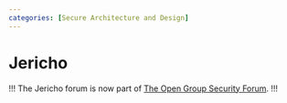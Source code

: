 ```yaml
---
categories: [Secure Architecture and Design]
---
```


# Jericho

!!!
The Jericho forum is now part of [The Open Group Security Forum](/togaf/).
!!!